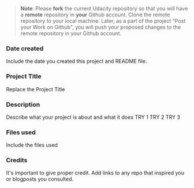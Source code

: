 >**Note**: Please **fork** the current Udacity repository so that you will have a **remote** repository in **your** Github account. Clone the remote repository to your local machine. Later, as a part of the project "Post your Work on Github", you will push your proposed changes to the remote repository in your Github account.

### Date created
Include the date you created this project and README file.

### Project Title
Replace the Project Title

### Description
Describe what your project is about and what it does
TRY 1
TRY 2
TRY 3

### Files used
Include the files used

### Credits
It's important to give proper credit. Add links to any repo that inspired you or blogposts you consulted.

